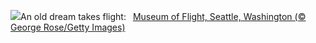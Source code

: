 ![](https://www.bing.com/th?id=OHR.FlightMuseum_EN-US0151236175_UHD.jpg&w=1000)An old dream takes flight:&nbsp;&ensp;[Museum of Flight, Seattle, Washington (© George Rose/Getty Images)](https://www.bing.com/th?id=OHR.FlightMuseum_EN-US0151236175_UHD.jpg)
<br><br/>
